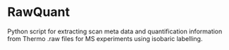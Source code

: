 # RawQuant
Python script for extracting scan meta data and quantification information from Thermo .raw files for MS experiments using isobaric labelling.
